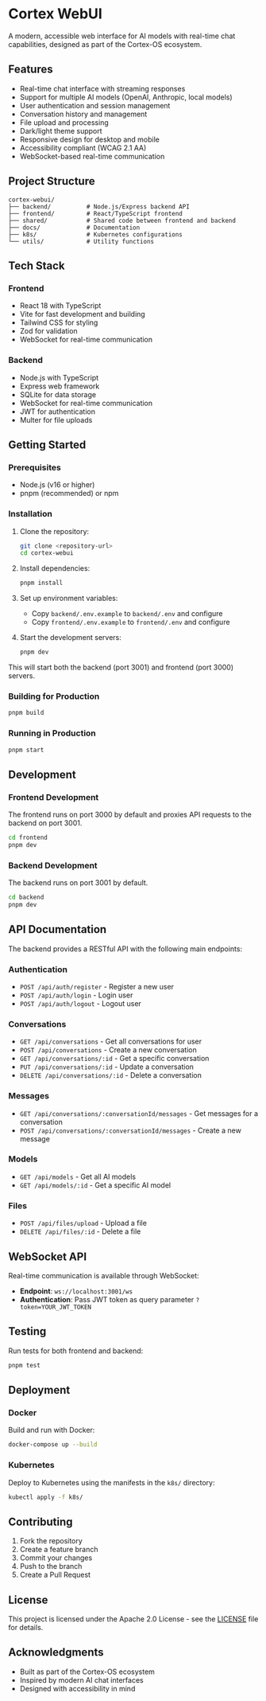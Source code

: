 # Cortex WebUI

A modern, accessible web interface for AI models with real-time chat capabilities, designed as part of the Cortex-OS ecosystem.

## Features

- Real-time chat interface with streaming responses
- Support for multiple AI models (OpenAI, Anthropic, local models)
- User authentication and session management
- Conversation history and management
- File upload and processing
- Dark/light theme support
- Responsive design for desktop and mobile
- Accessibility compliant (WCAG 2.1 AA)
- WebSocket-based real-time communication

## Project Structure

```
cortex-webui/
├── backend/          # Node.js/Express backend API
├── frontend/         # React/TypeScript frontend
├── shared/           # Shared code between frontend and backend
├── docs/             # Documentation
├── k8s/              # Kubernetes configurations
└── utils/            # Utility functions
```

## Tech Stack

### Frontend

- React 18 with TypeScript
- Vite for fast development and building
- Tailwind CSS for styling
- Zod for validation
- WebSocket for real-time communication

### Backend

- Node.js with TypeScript
- Express web framework
- SQLite for data storage
- WebSocket for real-time communication
- JWT for authentication
- Multer for file uploads

## Getting Started

### Prerequisites

- Node.js (v16 or higher)
- pnpm (recommended) or npm

### Installation

1. Clone the repository:

   ```bash
   git clone <repository-url>
   cd cortex-webui
   ```

2. Install dependencies:

   ```bash
   pnpm install
   ```

3. Set up environment variables:
   - Copy `backend/.env.example` to `backend/.env` and configure
   - Copy `frontend/.env.example` to `frontend/.env` and configure

4. Start the development servers:

   ```bash
   pnpm dev
   ```

This will start both the backend (port 3001) and frontend (port 3000) servers.

### Building for Production

```bash
pnpm build
```

### Running in Production

```bash
pnpm start
```

## Development

### Frontend Development

The frontend runs on port 3000 by default and proxies API requests to the backend on port 3001.

```bash
cd frontend
pnpm dev
```

### Backend Development

The backend runs on port 3001 by default.

```bash
cd backend
pnpm dev
```

## API Documentation

The backend provides a RESTful API with the following main endpoints:

### Authentication

- `POST /api/auth/register` - Register a new user
- `POST /api/auth/login` - Login user
- `POST /api/auth/logout` - Logout user

### Conversations

- `GET /api/conversations` - Get all conversations for user
- `POST /api/conversations` - Create a new conversation
- `GET /api/conversations/:id` - Get a specific conversation
- `PUT /api/conversations/:id` - Update a conversation
- `DELETE /api/conversations/:id` - Delete a conversation

### Messages

- `GET /api/conversations/:conversationId/messages` - Get messages for a conversation
- `POST /api/conversations/:conversationId/messages` - Create a new message

### Models

- `GET /api/models` - Get all AI models
- `GET /api/models/:id` - Get a specific AI model

### Files

- `POST /api/files/upload` - Upload a file
- `DELETE /api/files/:id` - Delete a file

## WebSocket API

Real-time communication is available through WebSocket:

- **Endpoint**: `ws://localhost:3001/ws`
- **Authentication**: Pass JWT token as query parameter `?token=YOUR_JWT_TOKEN`

## Testing

Run tests for both frontend and backend:

```bash
pnpm test
```

## Deployment

### Docker

Build and run with Docker:

```bash
docker-compose up --build
```

### Kubernetes

Deploy to Kubernetes using the manifests in the `k8s/` directory:

```bash
kubectl apply -f k8s/
```

## Contributing

1. Fork the repository
2. Create a feature branch
3. Commit your changes
4. Push to the branch
5. Create a Pull Request

## License

This project is licensed under the Apache 2.0 License - see the [LICENSE](LICENSE) file for details.

## Acknowledgments

- Built as part of the Cortex-OS ecosystem
- Inspired by modern AI chat interfaces
- Designed with accessibility in mind
